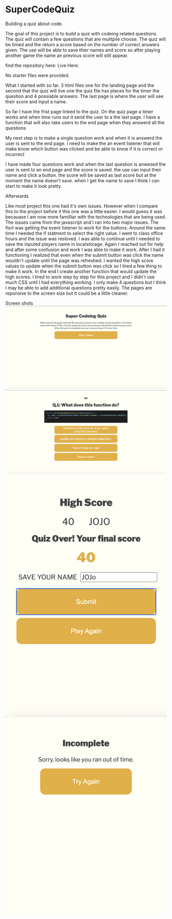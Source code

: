 # SuperCodeQuiz
Building a quiz about code. 

The goal of this project is to build a quiz with codeing related questions. The quiz will contain a few questions that are mulitpile choose. The quiz will be timed and the return a score based on the number of correct answers given. The use will be able to save thier names and score so after playing another game the name an previous score will still appear.

find the repository here:
Live Here:

No starter files were provided.


What I started with so far.
3 html files one for the landing page and the second that the quiz will live one
the quiz file has places for the timer the question and 4 possiable answers. The
last page is where the user will see their score and input a name. 

So far I have the frist page linked to the quiz. On the quiz page a timer works and
when time runs out it send the user to a the last page. I have a function that will 
also take users to the end page when they answerd all the questions

My next step is to make a single question work and when it is answerd the user is
sent to the end page. I need to make the an event listener that will make know which 
button was clicked and be able to know if it is correct or incorrect

I have made four questions work and when the last question is anwesed the user is sent to an end page and the score is saved. the use can input their name and click a button. the score will be saved as last score but at the moment the name doesn't save. when I get the name to save I think I can start to make it look pretty.


Afterwards

Like most project this one had it's own issues. However when I compare this to the project before it this one was a little easier. I would guess it was becauase I am now more familliar with the technologies that are being used. The issues came from the javascript and I ran into two major issues. The fisrt was getting the event listener to work for the buttons. Around the same time I needed the if statment to select the right value. I went to class office hours and the issue was resloved. I was able to continue until I needed to save the inputed players name in localstorage. Again I reached out for help and after some confusion and work I was able to make it work. After I had it functioning I realized that even when the submit button was click the name wouldn't update until the page was refreshed. I wanted the high score values to update when the submit button was click so I tired a few thing to make it work. In the end I create another function that would update the high scores. I tired to work step by step for this project and I didn't use much CSS until I had everything working. I only make 4 questions but I think I may be able to add additional questions pretty easily. The pages are reponsive to the screen size but it could be a little cleaner. 

Screen shots 
![The landing page](/image/img1.png?raw=true "Landing Page")
![The frist question](/image/img2.png?raw=true "Question")
![The score page](/image/img3.png?raw=true "final score")
![ran out of time page ](/image/img4.png?raw=true "ran out of time")